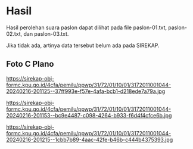 # Hasil

Hasil perolehan suara paslon dapat dilihat pada file paslon-01.txt, paslon-02.txt, dan paslon-03.txt.

Jika tidak ada, artinya data tersebut belum ada pada SIREKAP.

## Foto C Plano

https://sirekap-obj-formc.kpu.go.id/4cfa/pemilu/ppwp/31/72/01/10/01/3172011001044-20240216-201125--37ff993e-f57e-4afa-bcb1-d218ede7a79a.jpg

https://sirekap-obj-formc.kpu.go.id/4cfa/pemilu/ppwp/31/72/01/10/01/3172011001044-20240216-201153--bc9e4487-c098-4264-b933-f6d4f4cfce6b.jpg

https://sirekap-obj-formc.kpu.go.id/4cfa/pemilu/ppwp/31/72/01/10/01/3172011001044-20240216-201215--1cbb7b89-4aac-42fe-b46b-c444b4375393.jpg
